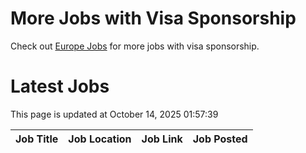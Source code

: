 # More Jobs with Visa Sponsorship

Check out [Europe Jobs](https://github.com/sureshparimi/europejobs#latest-jobs) for more jobs with visa sponsorship.

# Latest Jobs

This page is updated at October 14, 2025 01:57:39

| Job Title | Job Location | Job Link | Job Posted |
| --- | --- | --- | --- |
